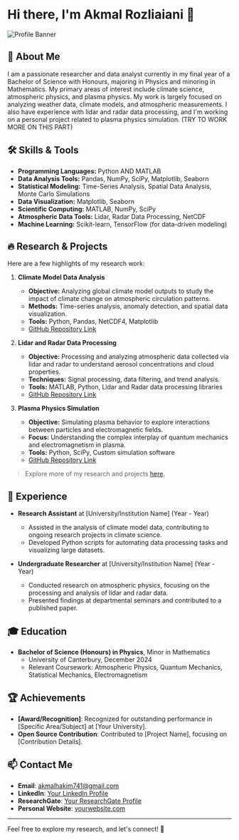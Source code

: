 # Hi there, I'm Akmal Rozliaiani 👋

![Profile Banner](https://your-banner-url.com/banner.png)

## 🚀 About Me

I am a passionate researcher and data analyst currently in my final year of a Bachelor of Science with Honours, majoring in Physics and minoring in Mathematics. My primary areas of interest include climate science, atmospheric physics, and plasma physics. My work is largely focused on analyzing weather data, climate models, and atmospheric measurements. I also have experience with lidar and radar data processing, and I'm working on a personal project related to plasma physics simulation. (TRY TO WORK MORE ON THIS PART)

## 🛠️ Skills & Tools

- **Programming Languages:** Python AND MATLAB
- **Data Analysis Tools:** Pandas, NumPy, SciPy, Matplotlib, Seaborn
- **Statistical Modeling:** Time-Series Analysis, Spatial Data Analysis, Monte Carlo Simulations
- **Data Visualization:** Matplotlib, Seaborn
- **Scientific Computing:** MATLAB, NumPy, SciPy
- **Atmospheric Data Tools:** Lidar, Radar Data Processing, NetCDF
- **Machine Learning:** Scikit-learn, TensorFlow (for data-driven modeling)

## 🔥 Research & Projects

Here are a few highlights of my research work:

1. **Climate Model Data Analysis**
   - **Objective:** Analyzing global climate model outputs to study the impact of climate change on atmospheric circulation patterns.
   - **Methods:** Time-series analysis, anomaly detection, and spatial data visualization.
   - **Tools:** Python, Pandas, NetCDF4, Matplotlib
   - [GitHub Repository Link](https://github.com/username/climate-model-analysis)

2. **Lidar and Radar Data Processing**
   - **Objective:** Processing and analyzing atmospheric data collected via lidar and radar to understand aerosol concentrations and cloud properties.
   - **Techniques:** Signal processing, data filtering, and trend analysis.
   - **Tools:** MATLAB, Python, Lidar and Radar data processing libraries
   - [GitHub Repository Link](https://github.com/username/lidar-radar-processing)

3. **Plasma Physics Simulation**
   - **Objective:** Simulating plasma behavior to explore interactions between particles and electromagnetic fields.
   - **Focus:** Understanding the complex interplay of quantum mechanics and electromagnetism in plasma.
   - **Tools:** Python, SciPy, Custom simulation software
   - [GitHub Repository Link](https://github.com/username/plasma-physics-simulation)

> Explore more of my research and projects [here](https://github.com/username?tab=repositories).

## 💼 Experience

- **Research Assistant** at [University/Institution Name] (Year - Year)
  - Assisted in the analysis of climate model data, contributing to ongoing research projects in climate science.
  - Developed Python scripts for automating data processing tasks and visualizing large datasets.

- **Undergraduate Researcher** at [University/Institution Name] (Year - Year)
  - Conducted research on atmospheric physics, focusing on the processing and analysis of lidar and radar data.
  - Presented findings at departmental seminars and contributed to a published paper.

## 🎓 Education

- **Bachelor of Science (Honours) in Physics**, Minor in Mathematics
  - University of Canterbury, December 2024
  - Relevant Coursework: Atmospheric Physics, Quantum Mechanics, Statistical Mechanics, Electromagnetism

## 🏆 Achievements

- **[Award/Recognition]**: Recognized for outstanding performance in [Specific Area/Subject] at [Your University].
- **Open Source Contribution**: Contributed to [Project Name], focusing on [Contribution Details].

## 📫 Contact Me

- **Email**: akmalhakim741@gmail.com
- **LinkedIn**: [Your LinkedIn Profile](https://linkedin.com/in/username)
- **ResearchGate**: [Your ResearchGate Profile](https://www.researchgate.net/profile/username)
- **Personal Website**: [yourwebsite.com](https://yourwebsite.com)

---

Feel free to explore my research, and let's connect! 🚀
